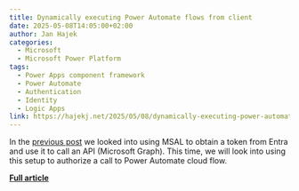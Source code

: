 ```yaml
---
title: Dynamically executing Power Automate flows from client
date: 2025-05-08T14:05:00+02:00
author: Jan Hajek
categories:
  - Microsoft
  - Microsoft Power Platform
tags:
  - Power Apps component framework
  - Power Automate
  - Authentication
  - Identity
  - Logic Apps
link: https://hajekj.net/2025/05/08/dynamically-executing-power-automate-flows-from-client/
---
```


In the [previous post](https://hajekj.net/2025/04/28/using-entra-authentication-in-power-apps-pcfs-and-client-scripts/) we looked into using MSAL to obtain a token from Entra and use it to call an API (Microsoft Graph). This time, we will look into using this setup to authorize a call to Power Automate cloud flow.

<!-- more-->

**[Full article](https://hajekj.net/2025/05/08/dynamically-executing-power-automate-flows-from-client/)**
